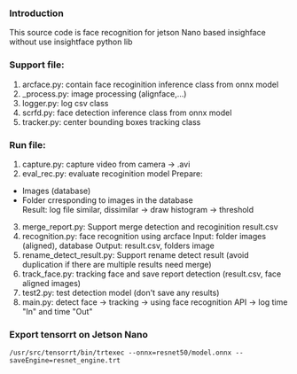 ### Introduction
This source code is face recognition for jetson Nano based insighface without use insightface python lib

### Support file:
1. arcface.py: contain face recoginition inference class from onnx model
2. _process.py: image processing (alignface,...)
3. logger.py: log csv class
4. scrfd.py: face detection inference class from onnx model
5. tracker.py: center bounding boxes tracking class

### Run file:
1. capture.py: capture video from camera -> .avi
2. eval_rec.py: evaluate recoginition model
Prepare: 
- Images (database)
- Folder crresponding to images in the database \
Result: log file similar, dissimilar -> draw histogram -> threshold
3. merge_report.py: Support merge detection and recoginition result.csv
4. recognition.py: face recognition using arcface
Input: folder images (aligned), database
Output: result.csv, folders image 
5. rename_detect_result.py: Support rename detect result (avoid duplication if there are multiple results need merge)
6. track_face.py: tracking face and save report detection (result.csv, face aligned images)
7. test2.py: test detection model (don't save any results)
8. main.py: detect face -> tracking -> using face recognition API -> log time "In" and time "Out"

### Export tensorrt on Jetson Nano
```/usr/src/tensorrt/bin/trtexec --onnx=resnet50/model.onnx --saveEngine=resnet_engine.trt```